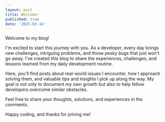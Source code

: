 ```yaml
---
layout: post
title: Welcome!
published: true
date: '2025-03-14'
---
```

Welcome to my blog!

I'm excited to start this journey with you. As a developer, every day brings new challenges, intriguing problems, and those pesky bugs that just won't go away. I've created this blog to share the experiences, challenges, and lessons learned from my daily development routine.

Here, you'll find posts about real-world issues I encounter, how I approach solving them, and valuable tips and insights I pick up along the way. My goal is not only to document my own growth but also to help fellow developers overcome similar obstacles.

Feel free to share your thoughts, solutions, and experiences in the comments.

Happy coding, and thanks for joining me!
